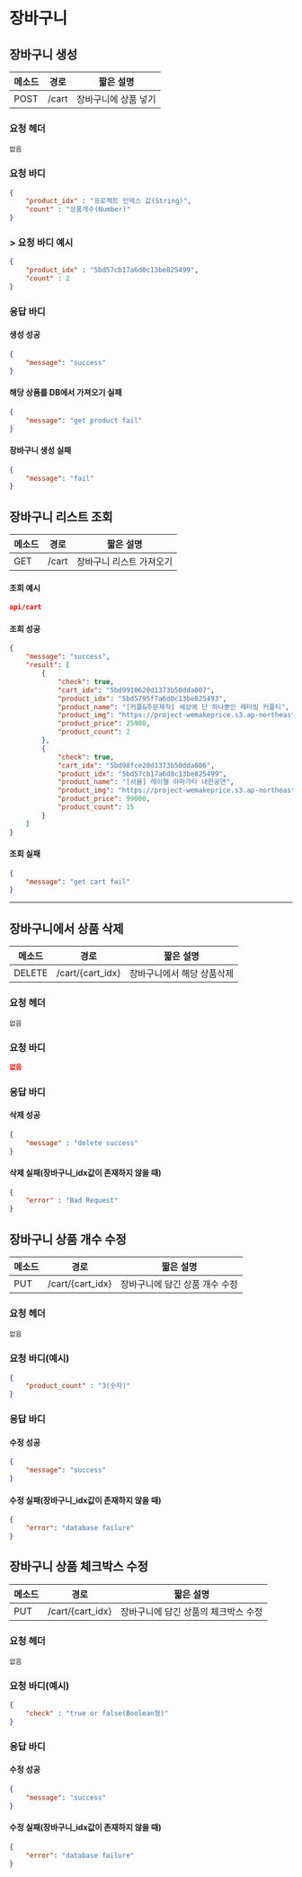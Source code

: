 # 장바구니

## 장바구니 생성

| 메소드 | 경로  | 짧은 설명            |
| ------ | ----- | -------------------- |
| POST   | /cart | 장바구니에 상품 넣기 |

### 요청 헤더

```
없음
```

### 요청 바디

```json
{
    "product_idx" : "프로젝트 인덱스 값(String)",
    "count" : "상품개수(Number)"
}
```

###  > 요청 바디 예시

```json
{
    "product_idx" : "5bd57cb17a6d0c13be825499",
    "count" : 2
}
```

### 응답 바디

#### 생성 성공

```json
{
    "message": "success"
}
```

#### 해당 상품를 DB에서 가져오기 실패

```json
{
    "message": "get product fail"
}
```

#### 장바구니 생성 실패

```json
{
    "message": "fail"
}
```

## 장바구니 리스트 조회

| 메소드 | 경로  | 짧은 설명                |
| ------ | ----- | ------------------------ |
| GET    | /cart | 장바구니 리스트 가져오기 |

#### 조회 예시

```json
api/cart
```

#### 조회 성공

```json
{
    "message": "success",
    "result": [
        {
            "check": true,
            "cart_idx": "5bd9910620d1373b50dda007",
            "product_idx": "5bd5795f7a6d0c13be825493",
            "product_name": "[커플&주문제작] 세상에 단 하나뿐인 레터링 커플티",
            "product_img": "https://project-wemakeprice.s3.ap-northeast-2.amazonaws.com/1540716890007.png",
            "product_price": 25900,
            "product_count": 2
        },
        {
            "check": true,
            "cart_idx": "5bd98fce20d1373b50dda006",
            "product_idx": "5bd57cb17a6d0c13be825499",
            "product_name": "[서울] 레이첼 야마가타 내한공연",
            "product_img": "https://project-wemakeprice.s3.ap-northeast-2.amazonaws.com/1540717741454.png",
            "product_price": 99000,
            "product_count": 15
        }
    ]
}
```

#### 조회 실패

```json
{
    "message": "get cart fail"
}
```

------

## 장바구니에서 상품 삭제

| 메소드 | 경로             | 짧은 설명                  |
| ------ | ---------------- | -------------------------- |
| DELETE | /cart/{cart_idx} | 장바구니에서 해당 상품삭제 |

### 요청 헤더

```
없음
```

### 요청 바디

```json
없음
```

### 응답 바디

#### 삭제 성공

```json
{
    "message" : "delete success"
}
```

#### 삭제 실패(장바구니_idx값이 존재하지 않을 때)

```json
{
    "error" : "Bad Request"
}
```



## 장바구니 상품 개수 수정

| 메소드 | 경로             | 짧은 설명                      |
| ------ | ---------------- | ------------------------------ |
| PUT    | /cart/{cart_idx} | 장바구니에 담긴 상품 개수 수정 |

### 요청 헤더

```
없음
```

### 요청 바디(예시)

```json
{
    "product_count" : "3(숫자)"
}
```

### 응답 바디

#### 수정 성공

```json
{
    "message": "success"
}
```

#### 수정 실패(장바구니_idx값이 존재하지 않을 때)

```json
{
    "error": "database failure"
}
```

## 장바구니 상품 체크박스 수정

| 메소드 | 경로             | 짧은 설명                            |
| ------ | ---------------- | ------------------------------------ |
| PUT    | /cart/{cart_idx} | 장바구니에 담긴 상품의 체크박스 수정 |

### 요청 헤더

```
없음
```

### 요청 바디(예시)

```json
{
    "check" : "true or false(Boolean형)"
}
```

### 응답 바디

#### 수정 성공

```json
{
    "message": "success"
}
```

#### 수정 실패(장바구니_idx값이 존재하지 않을 때)

```json
{
    "error": "database failure"
}
```

